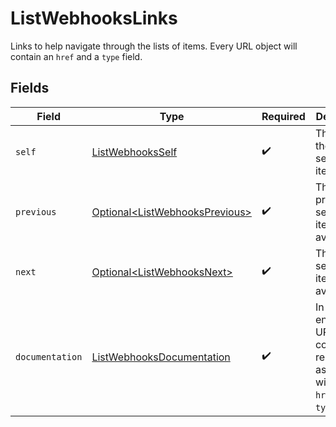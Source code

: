 # ListWebhooksLinks

Links to help navigate through the lists of items. Every URL object will contain an `href` and a `type` field.


## Fields

| Field                                                                                      | Type                                                                                       | Required                                                                                   | Description                                                                                |
| ------------------------------------------------------------------------------------------ | ------------------------------------------------------------------------------------------ | ------------------------------------------------------------------------------------------ | ------------------------------------------------------------------------------------------ |
| `self`                                                                                     | [ListWebhooksSelf](../../models/operations/ListWebhooksSelf.md)                            | :heavy_check_mark:                                                                         | The URL to the current set of items.                                                       |
| `previous`                                                                                 | [Optional\<ListWebhooksPrevious>](../../models/operations/ListWebhooksPrevious.md)         | :heavy_check_mark:                                                                         | The previous set of items, if available.                                                   |
| `next`                                                                                     | [Optional\<ListWebhooksNext>](../../models/operations/ListWebhooksNext.md)                 | :heavy_check_mark:                                                                         | The next set of items, if available.                                                       |
| `documentation`                                                                            | [ListWebhooksDocumentation](../../models/operations/ListWebhooksDocumentation.md)          | :heavy_check_mark:                                                                         | In v2 endpoints, URLs are commonly represented as objects with an `href` and `type` field. |